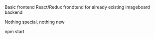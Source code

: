 Basic frontend React/Redux frondtend for already existing imageboard backend

Nothing special, nothing new

npm start
